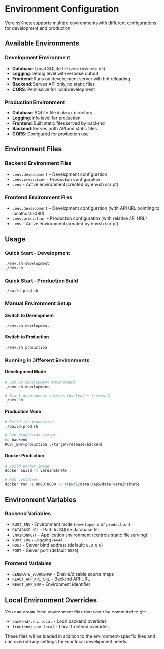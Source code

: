 # Environment Configuration

VereinsKnete supports multiple environments with different configurations for development and production.

## Available Environments

### Development Environment
- **Database**: Local SQLite file (`vereinsknete.db`)
- **Logging**: Debug level with verbose output
- **Frontend**: Runs on development server with hot reloading
- **Backend**: Serves API only, no static files
- **CORS**: Permissive for local development

### Production Environment
- **Database**: SQLite file in `data/` directory
- **Logging**: Info level for production
- **Frontend**: Built static files served by backend
- **Backend**: Serves both API and static files
- **CORS**: Configured for production use

## Environment Files

### Backend Environment Files
- `.env.development` - Development configuration
- `.env.production` - Production configuration
- `.env` - Active environment (created by env.sh script)

### Frontend Environment Files
- `.env.development` - Development configuration (with API URL pointing to localhost:8080)
- `.env.production` - Production configuration (with relative API URL)
- `.env` - Active environment (created by env.sh script)

## Usage

### Quick Start - Development
```bash
./env.sh development
./dev.sh
```

### Quick Start - Production Build
```bash
./build-prod.sh
```

### Manual Environment Setup

#### Switch to Development
```bash
./env.sh development
```

#### Switch to Production
```bash
./env.sh production
```

### Running in Different Environments

#### Development Mode
```bash
# Set up development environment
./env.sh development

# Start development servers (backend + frontend)
./dev.sh
```

#### Production Mode
```bash
# Build for production
./build-prod.sh

# Run production server
cd backend
RUST_ENV=production ./target/release/backend
```

#### Docker Production
```bash
# Build Docker image
docker build -t vereinsknete .

# Run container
docker run -p 8080:8080 -v $(pwd)/data:/app/data vereinsknete
```

## Environment Variables

### Backend Variables
- `RUST_ENV` - Environment mode (`development` or `production`)
- `DATABASE_URL` - Path to SQLite database file
- `ENVIRONMENT` - Application environment (controls static file serving)
- `RUST_LOG` - Logging level
- `HOST` - Server bind address (default: `0.0.0.0`)
- `PORT` - Server port (default: `8080`)

### Frontend Variables
- `GENERATE_SOURCEMAP` - Enable/disable source maps
- `REACT_APP_API_URL` - Backend API URL
- `REACT_APP_ENV` - Environment identifier

## Local Environment Overrides

You can create local environment files that won't be committed to git:
- `backend/.env.local` - Local backend overrides
- `frontend/.env.local` - Local frontend overrides

These files will be loaded in addition to the environment-specific files and can override any settings for your local development needs.
